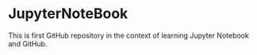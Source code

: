 # JupyterNoteBook
This is first GitHub repository in the context of learning Jupyter Notebook and GitHub.
